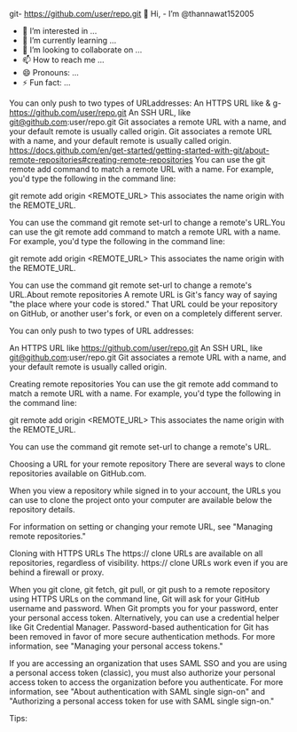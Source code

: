git- https://github.com/user/repo.git 👋 Hi, - I’m @thannawat152005
- 👀 I’m interested in ...
- 🌱 I’m currently learning ...
- 💞️ I’m looking to collaborate on ...
- 📫 How to reach me ...
- 😄 Pronouns: ...
- ⚡ Fun fact: ...
 
<!--- @thannawat152005/thannawat152005 is a ✨ special ✨ repository because its `README.md` (this file) appears on your GitHub profile.
You can click the Preview link to take a look at your changes!--->
You can only push to two types of URLaddresses:
An HTTPS URL like & g- https://github.com/user/repo.git
An SSH URL, like git@github.com:user/repo.git
Git associates a remote URL with a name, and your default remote is usually called origin.
Git associates a remote URL with a name, and your default remote is usually called origin.
https://docs.github.com/en/get-started/getting-started-with-git/about-remote-repositories#creating-remote-repositories
You can use the git remote add command to match a remote URL with a name. For example, you'd type the following in the command line:

git remote add origin <REMOTE_URL>
This associates the name origin with the REMOTE_URL.

You can use the command git remote set-url to change a remote's URL.You can use the git remote add command to match a remote URL with a name. For example, you'd type the following in the command line:

git remote add origin <REMOTE_URL>
This associates the name origin with the REMOTE_URL.

You can use the command git remote set-url to change a remote's URL.About remote repositories
A remote URL is Git's fancy way of saying "the place where your code is stored." That URL could be your repository on GitHub, or another user's fork, or even on a completely different server.

You can only push to two types of URL addresses:

An HTTPS URL like https://github.com/user/repo.git
An SSH URL, like git@github.com:user/repo.git
Git associates a remote URL with a name, and your default remote is usually called origin.

Creating remote repositories
You can use the git remote add command to match a remote URL with a name. For example, you'd type the following in the command line:

git remote add origin <REMOTE_URL>
This associates the name origin with the REMOTE_URL.

You can use the command git remote set-url to change a remote's URL.

Choosing a URL for your remote repository
There are several ways to clone repositories available on GitHub.com.

When you view a repository while signed in to your account, the URLs you can use to clone the project onto your computer are available below the repository details.

For information on setting or changing your remote URL, see "Managing remote repositories."

Cloning with HTTPS URLs
The https:// clone URLs are available on all repositories, regardless of visibility. https:// clone URLs work even if you are behind a firewall or proxy.

When you git clone, git fetch, git pull, or git push to a remote repository using HTTPS URLs on the command line, Git will ask for your GitHub username and password. When Git prompts you for your password, enter your personal access token. Alternatively, you can use a credential helper like Git Credential Manager. Password-based authentication for Git has been removed in favor of more secure authentication methods. For more information, see "Managing your personal access tokens."

If you are accessing an organization that uses SAML SSO and you are using a personal access token (classic), you must also authorize your personal access token to access the organization before you authenticate. For more information, see "About authentication with SAML single sign-on" and "Authorizing a personal access token for use with SAML single sign-on."

Tips:
